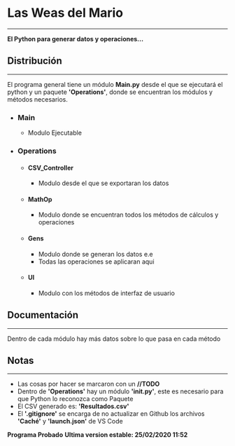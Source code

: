 # Las Weas del Mario
-------------------------------------------------------------------------------------------------------
**El Python para generar datos y operaciones...**

## Distribución
-------------------------------------------------------------------------------------------------------
El programa general tiene un módulo **Main.py** desde el que se ejecutará el python y un paquete **'Operations'**,
donde se encuentran los módulos y métodos necesarios.
- ### Main
    - Modulo Ejecutable
- ### Operations
  - #### CSV_Controller
      - Modulo desde el que se exportaran los datos
  - #### MathOp
      - Modulo donde se encuentran todos los métodos de cálculos y operaciones
  - #### Gens
      - Modulo donde se generan los datos e.e
      - Todas las operaciones se aplicaran aqui
  - #### UI
      - Modulo con los métodos de interfaz de usuario

## Documentación
---------------------------------------------------------------------------------------------------------
Dentro de cada módulo hay más datos sobre lo que pasa en cada método

## Notas
---------------------------------------------------------------------------------------------------------
- Las cosas por hacer se marcaron con un **//TODO**
- Dentro de **'Operations'** hay un módulo **'__init__.py'**, este es necesario para que Python lo reconozca como Paquete
- El CSV generado es: **'Resultados.csv'**
- El **'.gitignore'** se encarga de no actualizar en Github los archivos **'Caché'** y **'launch.json'** de VS Code 

**Programa Probado**
**Ultima version estable: 25/02/2020 11:52**